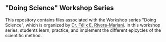 
## "Doing Science" Workshop Series 

This repository contains files associated with the Workshop series "Doing Science", which is organized by [Dr. Félix E. Rivera-Mariani](http://www.friveram.com). In this workshop series, students learn, practice, and implement the different epicycles of the scientific method. 

